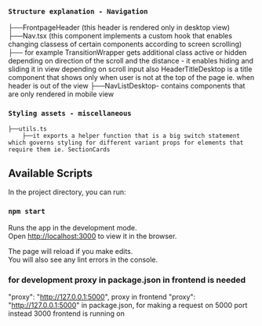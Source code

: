 ### `Structure explanation - Navigation`
├──FrontpageHeader (this header is rendered only in desktop view)
├──Nav.tsx (this component implements a custom hook that enables changing classess of certain components according to screen scrolling)
    ├── for example TransitionWrapper gets additional class active or hidden depending on direction of the scroll and the distance - it enables hiding and sliding it in view depending on scroll input
    also HeaderTitleDesktop is a title component that shows only when user is not at the top of the page ie. when header is out of the view
    ├──NavListDesktop- contains components that are only rendered in mobile view 

### `Styling assets - miscellaneous`  
    ├──utils.ts 
        ├──it exports a helper function that is a big switch statement which governs styling for different variant props for elements that require them ie. SectionCards


## Available Scripts

In the project directory, you can run:

### `npm start`

Runs the app in the development mode.\
Open [http://localhost:3000](http://localhost:3000) to view it in the browser.

The page will reload if you make edits.\
You will also see any lint errors in the console.


### for development proxy in package.json in frontend is needed
"proxy": "http://127.0.0.1:5000",
proxy in frontend "proxy": "http://127.0.0.1:5000" in package.json, for making a request on 5000 port instead 3000 frontend is running on



